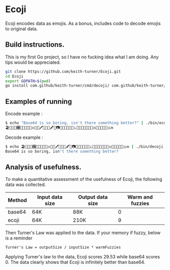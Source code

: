 # Ecoji

Ecoji encodes data as emojis.  As a bonus, includes code to decode emojis to original data. 

## Build instructions.

This is my first Go project, so I have no fucking idea what I am doing.  Any tips would be appreciated.

```bash
git clone https://github.com/keith-turner/Ecoji.git
cd Ecoji
export GOPATH=$(pwd)
go install com.github/keith-turner/cmd/decoji/ com.github/keith-turner/cmd/ecoji/
```

## Examples of running

Encode example :

```bash
$ echo "Base64 is so boring, isn't there something better?" | ./bin/ecoji
🏖📧🎦🐆🎛📖🔭🚙💝😻🇭🕋💙🖊🥅🚥🍉🖋🎨📷💠📗🏧🌭💙🔣🇱🤙💅🔨🏧🌱💉🕎🇭🔶💡🚿🐬🔐🇽🔚
```

Decode example :

```bash
$ echo 🏖📧🎦🐆🎛📖🔭🚙💝😻🇭🕋💙🖊🥅🚥🍉🖋🎨📷💠📗🏧🌭💙🔣🇱🤙💅🔨🏧🌱💉🕎🇭🔶💡🚿🐬🔐🇽🔚 | ./bin/decoji 
Base64 is so boring, isn't there something better?
```

## Analysis of usefulness.

To make a quantitative assessment of the usefulness of Ecoji, the following data was collected.

| Method | Input data size | Output data size | Warm and fuzzies |
|--------|-----------------|------------------|------------------|
| base64 | 64K             | 88K              |             0    |
| ecoji  | 64K             | 210K             |             9    |

Then Turner's Law was applied to the data.  If your memory if fuzzy, below is a reminder

```
Turner's Law = outputSize / inputSize * warmFuzzies
```

Applying Turner's law to the data, Ecoji scores 29.53 while base64 scores 0.  The data clearly shows that Ecoji is infinitely better than base64.

